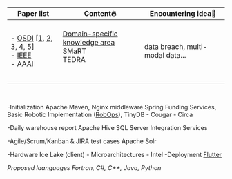 | Paper list    | Content🔥      | Encountering idea🌟      |
| --------------| ----------------| -------------------------|
| <br> - [OSDI](https://www.usenix.org/conference/osdi18) [[1](https://zhuanlan.zhihu.com/p/605361821), [2](https://zhuanlan.zhihu.com/p/642939534), [3](https://zhuanlan.zhihu.com/p/541292053), [4](https://zhuanlan.zhihu.com/p/543672827), [5](https://zhuanlan.zhihu.com/p/604418704)] <br> - [IEEE](https://ieeexplore.ieee.org/xpl/RecentIssue.jsp?punumber=32) <br> - AAAI <br><br>   | <br>[Domain-specific knowledge area]()<br>SMaRT<br>TEDRA<br><br><br> |  data breach, multi-modal data... |
<br>

  
-Initialization
Apache Maven, Nginx middleware
Spring Funding Services, Basic Robotic Implementation ([RobOps](https://www.mov.ai/technology/)), TinyDB - Cougar - Circa

-Daily warehouse report
Apache Hive
SQL Server Integration Services

-Agile/Scrum/Kanban & JIRA test cases
Apache Solr

-Hardware
Ice Lake (client) - Microarchitectures - Intel 
-Deployment
[Flutter](https://docs.flutter.dev/codelabs)

*Proposed laanguages*
*Fortran, C#, C++, Java, Python*
